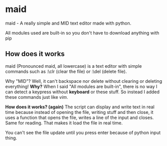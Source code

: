 # maid
maid - A really simple and MID text editor made with python.

All modules used are built-in so you don't have to download anything with pip

## How does it works
maid (Pronounced maid, all lowercase) is a text editor with simple commands such as :\clr (clear the file) or :\del (delete file).

Why "MID"?
Well, it can't backspace nor delete without clearing or deleting everything!
**Why?**
When I said "All modules are built-in", there is no way I can detect a keypress without **keyboard** or these stuff.
So instead I added these commands just like _vim_.

**How does it works? (again)**
The script can display and write text in real time because instead of opening the file, writing stuff and then close, it uses a function that opens the file, writes a line of the input and closes. Same for reading. That makes it load the file in real time.

You can't see the file update until you press enter because of python input thing.

